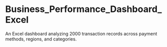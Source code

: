 # Business_Performance_Dashboard_Excel
An Excel dashboard analyzing 2000 transaction records across payment methods, regions, and categories.
